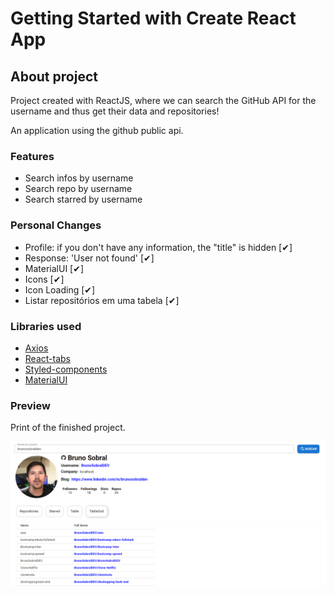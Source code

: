 # Getting Started with Create React App
## About project

Project created with ReactJS, where we can search the GitHub API for the username and thus get their data and repositories!

An application using the github public api.

### Features

- Search infos by username
- Search repo by username
- Search starred by username

### Personal Changes
- Profile: if you don't have any information, the "title" is hidden [✔]
- Response: 'User not found' [✔]
- MaterialUI [✔]
- Icons [✔]
- Icon Loading [✔]
- Listar repositórios em uma tabela [✔]



### Libraries used

- [Axios](https://www.npmjs.com/package/axios)
- [React-tabs](https://www.npmjs.com/package/react-tabs)
- [Styled-components](https://styled-components.com/)
- [MaterialUI](https://mui.com/)

### Preview

Print of the finished project.

<img src="https://github.com/BrunoSobralDEV/bootcamp-spread/blob/main/github-api-interface-main/image/snapshot-2.PNG" >